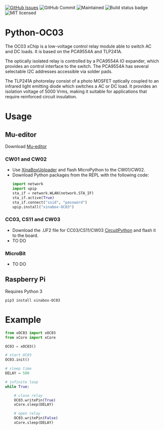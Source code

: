 [![GitHub Issues](https://img.shields.io/github/issues/xinabox/Python-OC03.svg)](https://github.com/xinabox/Python-OC03/issues)
![GitHub Commit](https://img.shields.io/github/last-commit/xinabox/Python-OC03)
![Maintained](https://img.shields.io/maintenance/yes/2020)
![Build status badge](https://github.com/xinabox/Python-OC03/workflows/Python/badge.svg)
![MIT licensed](https://img.shields.io/badge/license-MIT-blue.svg)

# Python-OC03

The OC03 xChip is a low-voltage control relay module able to switch AC and DC loads. It is based on the PCA9554A and TLP241A.

The optically isolated relay is controlled by a PCA9554A IO expander, which provides an control interface to the switch. The PCA9554A has several selectable I2C addresses accessible via solder pads.

The TLP241A photorelay consist of a photo MOSFET optically coupled to an infrared light emitting diode which switches a AC or DC load. It provides an isolation voltage of 5000 Vrms, making it suitable for applications that require reinforced circuit insulation.

# Usage

## Mu-editor
Download [Mu-editor](https://github.com/xinabox/mu-editor/releases/tag/v1.1.0a2)

### CW01 and CW02
- Use [XinaBoxUploader](https://github.com/xinabox/XinaBoxUploader/releases/latest) and flash MicroPython to the CW01/CW02.
- Download Python packages from the REPL with the following code:
    ```python
    import network
    import upip
    sta_if = network.WLAN(network.STA_IF)
    sta_if.active(True)
    sta_if.connect("ssid", "password")
    upip.install("xinabox-OC03")
    ```

### CC03, CS11 and CW03
- Download the .UF2 file for CC03/CS11/CW03 [CircuitPython](https://circuitpython.org/board/xinabox_cs11/) and flash it to the board.
- TO DO

### MicroBit
- TO DO

## Raspberry Pi

Requires Python 3
```
pip3 install xinabox-OC03
```

# Example
```python
from xOC03 import xOC03
from xCore import xCore

OC03 = xOC03()

# start OC03
OC03.init()

# sleep time
DELAY = 500

# infinite loop
while True:

    # close relay
    OC03.writePin(True)
    xCore.sleep(DELAY)

    # open relay
    OC03.writePin(False)
    xCore.sleep(DELAY)
```